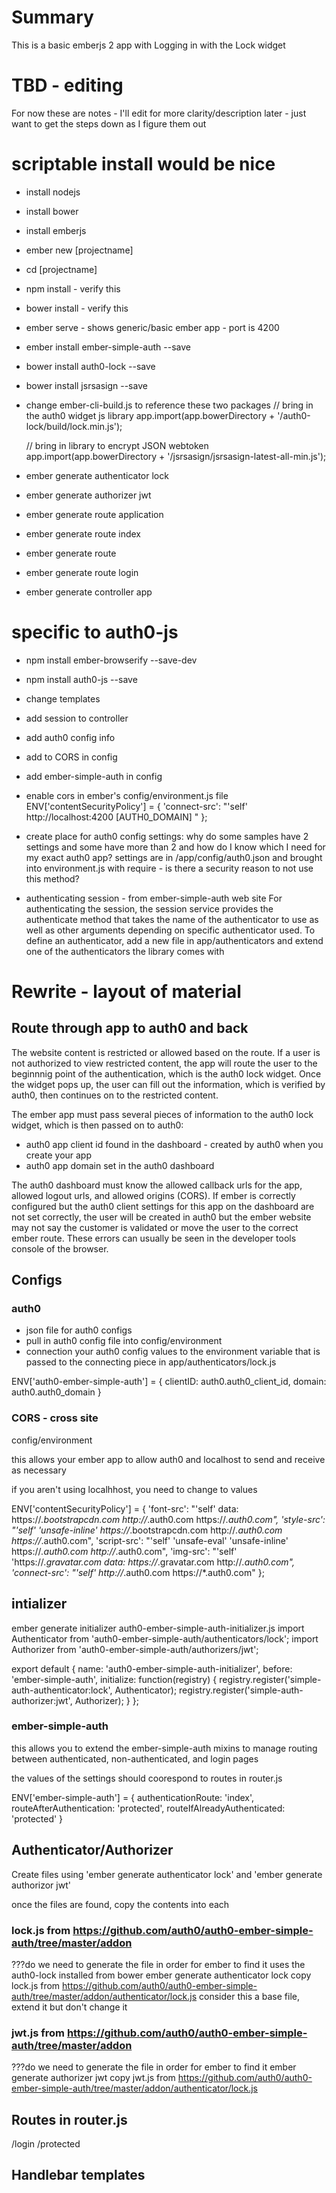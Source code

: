 # Summary 
This is a basic emberjs 2 app with Logging in with the Lock widget

# TBD - editing
For now these are notes - I'll edit for more clarity/description later - just want to get the steps down as I figure them out

# scriptable install would be nice

* install nodejs
* install bower
* install emberjs
* ember new [projectname]
* cd [projectname]
* npm install - verify this
* bower install - verify this
* ember serve - shows generic/basic ember app - port is 4200

* ember install ember-simple-auth --save

* bower install auth0-lock --save
* bower install jsrsasign --save
* change ember-cli-build.js to reference these two packages
  // bring in the auth0 widget js library
  app.import(app.bowerDirectory + '/auth0-lock/build/lock.min.js');

  // bring in library to encrypt JSON webtoken
  app.import(app.bowerDirectory + '/jsrsasign/jsrsasign-latest-all-min.js');

* ember generate authenticator lock
* ember generate authorizer jwt

* ember generate route application
* ember generate route index
* ember generate route 
* ember generate route login
* ember generate controller app


# specific to auth0-js
* npm install ember-browserify --save-dev
* npm install auth0-js --save

* change templates
* add session to controller
* add auth0 config info
* add to CORS in config 
* add ember-simple-auth in config



* enable cors in ember's config/environment.js file
  ENV['contentSecurityPolicy'] = {
    'connect-src': "'self' http://localhost:4200 [AUTH0_DOMAIN] "
  }; 


* create place for auth0 config settings: why do some samples have 2 settings and some have more than 2 and how do I know which I need for my exact auth0 app? settings are in /app/config/auth0.json and brought into environment.js with require - is there a security reason to not use this method? 

* authenticating session - from ember-simple-auth web site
For authenticating the session, the session service provides the authenticate method that takes the name of the authenticator to use as well as other arguments depending on specific authenticator used. To define an authenticator, add a new file in app/authenticators and extend one of the authenticators the library comes with

# Rewrite - layout of material 

## Route through app to auth0 and back
The website content is restricted or allowed based on the route. If a user is not authorized to view restricted content, the app will route the user to the beginnnig point of the authentication, which is the auth0 lock widget. Once the widget pops up, the user can fill out the information, which is verified by auth0, then continues on to the restricted content. 

The ember app must pass several pieces of information to the auth0 lock widget, which is then passed on to auth0: 
* auth0 app client id found in the dashboard - created by auth0 when you create your app
* auth0 app domain set in the auth0 dashboard

The auth0 dashboard must know the allowed callback urls for the app, allowed logout urls, and allowed origins (CORS). If ember is correctly configured but the auth0 client settings for this app on the dashboard are not set correctly, the user will be created in auth0 but the ember website may not say the customer is validated or move the user to the correct ember route. These errors can usually be seen in the developer tools console of the browser. 

## Configs

### auth0
* json file for auth0 configs
* pull in auth0 config file into config/environment
* connection your auth0 config values to the environment variable that is passed to the connecting piece in app/authenticators/lock.js

ENV['auth0-ember-simple-auth'] = {
    clientID: auth0.auth0_client_id,
    domain: auth0.auth0_domain
}

### CORS - cross site
config/environment

this allows your ember app to allow auth0 and localhost to send and receive as necessary

if you aren't using localhhost, you need to change to values

ENV['contentSecurityPolicy'] = {
  'font-src': "'self' data: https://*.bootstrapcdn.com http://*.auth0.com https://*.auth0.com",
  'style-src': "'self' 'unsafe-inline' https://*.bootstrapcdn.com http://*.auth0.com https://*.auth0.com",
  'script-src': "'self' 'unsafe-eval' 'unsafe-inline' https://*.auth0.com http://*.auth0.com",
  'img-src': "'self' 'https://*.gravatar.com data: https://*.gravatar.com  http://*.auth0.com",
  'connect-src': "'self' http://*.auth0.com https://*.auth0.com"
};
## intializer
ember generate initializer auth0-ember-simple-auth-initializer.js
import Authenticator from 'auth0-ember-simple-auth/authenticators/lock';
import Authorizer from 'auth0-ember-simple-auth/authorizers/jwt';

export default {
  name:         'auth0-ember-simple-auth-initializer',
  before:       'ember-simple-auth',
  initialize: function(registry) {
    registry.register('simple-auth-authenticator:lock', Authenticator);
    registry.register('simple-auth-authorizer:jwt', Authorizer);
  }
};

### ember-simple-auth

this allows you to extend the ember-simple-auth mixins to manage routing between authenticated, non-authenticated, and login pages

the values of the settings should coorespond to routes in router.js

ENV['ember-simple-auth'] = {
  authenticationRoute: 'index',
  routeAfterAuthentication: 'protected',
  routeIfAlreadyAuthenticated: 'protected'
} 

## Authenticator/Authorizer
Create files using 'ember generate authenticator lock' and 'ember generate authorizor jwt'

once the files are found, copy the contents into each

### lock.js from https://github.com/auth0/auth0-ember-simple-auth/tree/master/addon
???do we need to generate the file in order for ember to find it
uses the auth0-lock installed from bower
ember generate authenticator lock 
copy lock.js from https://github.com/auth0/auth0-ember-simple-auth/tree/master/addon/authenticator/lock.js
consider this a base file, extend it but don't change it


### jwt.js from https://github.com/auth0/auth0-ember-simple-auth/tree/master/addon
???do we need to generate the file in order for ember to find it
ember generate authorizer jwt
copy jwt.js from https://github.com/auth0/auth0-ember-simple-auth/tree/master/addon/authenticator/lock.js

## Routes in router.js
/login 
/protected

## Handlebar templates


